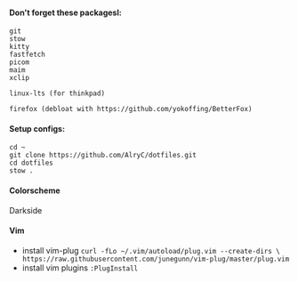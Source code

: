 #### Don't forget these packagesl:
```
git
stow
kitty
fastfetch
picom
maim
xclip

linux-lts (for thinkpad)

firefox (debloat with https://github.com/yokoffing/BetterFox)
```

#### Setup configs:
```
cd ~
git clone https://github.com/AlryC/dotfiles.git
cd dotfiles
stow .
```

#### Colorscheme
Darkside

#### Vim
- install vim-plug `curl -fLo ~/.vim/autoload/plug.vim --create-dirs \ https://raw.githubusercontent.com/junegunn/vim-plug/master/plug.vim`
- install vim plugins `:PlugInstall`
